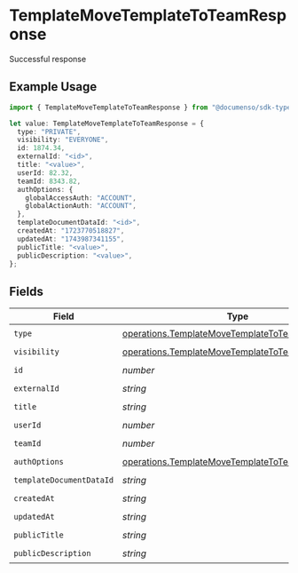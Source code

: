 # TemplateMoveTemplateToTeamResponse

Successful response

## Example Usage

```typescript
import { TemplateMoveTemplateToTeamResponse } from "@documenso/sdk-typescript/models/operations";

let value: TemplateMoveTemplateToTeamResponse = {
  type: "PRIVATE",
  visibility: "EVERYONE",
  id: 1874.34,
  externalId: "<id>",
  title: "<value>",
  userId: 82.32,
  teamId: 8343.82,
  authOptions: {
    globalAccessAuth: "ACCOUNT",
    globalActionAuth: "ACCOUNT",
  },
  templateDocumentDataId: "<id>",
  createdAt: "1723770518827",
  updatedAt: "1743987341155",
  publicTitle: "<value>",
  publicDescription: "<value>",
};
```

## Fields

| Field                                                                                                                | Type                                                                                                                 | Required                                                                                                             | Description                                                                                                          |
| -------------------------------------------------------------------------------------------------------------------- | -------------------------------------------------------------------------------------------------------------------- | -------------------------------------------------------------------------------------------------------------------- | -------------------------------------------------------------------------------------------------------------------- |
| `type`                                                                                                               | [operations.TemplateMoveTemplateToTeamType](../../models/operations/templatemovetemplatetoteamtype.md)               | :heavy_check_mark:                                                                                                   | N/A                                                                                                                  |
| `visibility`                                                                                                         | [operations.TemplateMoveTemplateToTeamVisibility](../../models/operations/templatemovetemplatetoteamvisibility.md)   | :heavy_check_mark:                                                                                                   | N/A                                                                                                                  |
| `id`                                                                                                                 | *number*                                                                                                             | :heavy_check_mark:                                                                                                   | N/A                                                                                                                  |
| `externalId`                                                                                                         | *string*                                                                                                             | :heavy_check_mark:                                                                                                   | N/A                                                                                                                  |
| `title`                                                                                                              | *string*                                                                                                             | :heavy_check_mark:                                                                                                   | N/A                                                                                                                  |
| `userId`                                                                                                             | *number*                                                                                                             | :heavy_check_mark:                                                                                                   | N/A                                                                                                                  |
| `teamId`                                                                                                             | *number*                                                                                                             | :heavy_check_mark:                                                                                                   | N/A                                                                                                                  |
| `authOptions`                                                                                                        | [operations.TemplateMoveTemplateToTeamAuthOptions](../../models/operations/templatemovetemplatetoteamauthoptions.md) | :heavy_check_mark:                                                                                                   | N/A                                                                                                                  |
| `templateDocumentDataId`                                                                                             | *string*                                                                                                             | :heavy_check_mark:                                                                                                   | N/A                                                                                                                  |
| `createdAt`                                                                                                          | *string*                                                                                                             | :heavy_check_mark:                                                                                                   | N/A                                                                                                                  |
| `updatedAt`                                                                                                          | *string*                                                                                                             | :heavy_check_mark:                                                                                                   | N/A                                                                                                                  |
| `publicTitle`                                                                                                        | *string*                                                                                                             | :heavy_check_mark:                                                                                                   | N/A                                                                                                                  |
| `publicDescription`                                                                                                  | *string*                                                                                                             | :heavy_check_mark:                                                                                                   | N/A                                                                                                                  |